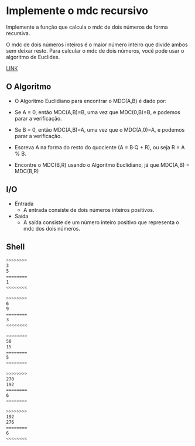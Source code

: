# Implemente o mdc recursivo

Implemente a função que calcula o mdc de dois números de forma recursiva.

O mdc de dois números inteiros é o maior número inteiro que divide ambos sem deixar resto.
Para calcular o mdc de dois números, você pode usar o algoritmo de Euclides.

[LINK](https://pt.khanacademy.org/computing/computer-science/cryptography/modarithmetic/a/the-euclidean-algorithm)

## O Algoritmo

- O Algoritmo Euclidiano para encontrar o MDC(A,B) é dado por:

- Se A = 0, então MDC(A,B)=B, uma vez que MDC(0,B)=B, e podemos parar a verificação.  
- Se B = 0, então MDC(A,B)=A, uma vez que o MDC(A,0)=A, e podemos parar a verificação.  
- Escreva A na forma do resto do quociente (A = B⋅Q + R), ou seja R = A % B.
- Encontre o MDC(B,R) usando o Algoritmo Euclidiano, já que MDC(A,B) = MDC(B,R)

## I/O

- Entrada
  - A entrada consiste de dois números inteiros positivos.
- Saída
  - A saída consiste de um número inteiro positivo que representa o mdc dos dois números.

## Shell

```bash
>>>>>>>>
3
5
========
1
<<<<<<<<

>>>>>>>>
6
9
========
3
<<<<<<<<

>>>>>>>>
50
15
========
5
<<<<<<<<

>>>>>>>>
270
192
========
6
<<<<<<<<

>>>>>>>>
192
276
========
6
<<<<<<<<
```
